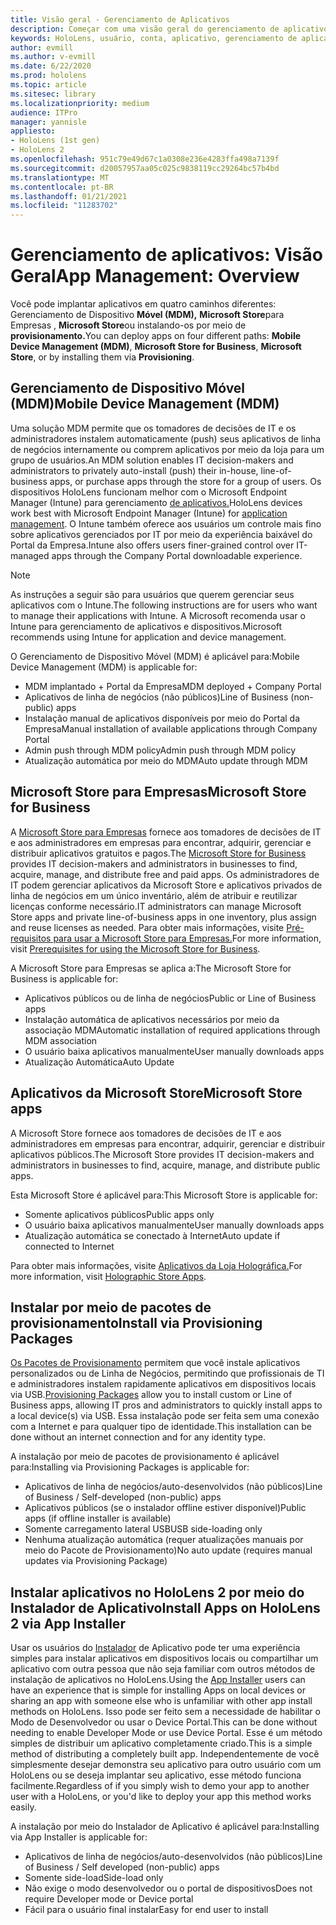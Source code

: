 ```yaml
---
title: Visão geral - Gerenciamento de Aplicativos
description: Começar com uma visão geral do gerenciamento de aplicativos de realidade misturada com gerenciamento de dispositivo móvel, Microsoft Store para Empresas e pacotes de provisionamento.
keywords: HoloLens, usuário, conta, aplicativo, gerenciamento de aplicativos,
author: evmill
ms.author: v-evmill
ms.date: 6/22/2020
ms.prod: hololens
ms.topic: article
ms.sitesec: library
ms.localizationpriority: medium
audience: ITPro
manager: yannisle
appliesto:
- HoloLens (1st gen)
- HoloLens 2
ms.openlocfilehash: 951c79e49d67c1a0308e236e4283ffa498a7139f
ms.sourcegitcommit: d20057957aa05c025c9838119cc29264bc57b4bd
ms.translationtype: MT
ms.contentlocale: pt-BR
ms.lasthandoff: 01/21/2021
ms.locfileid: "11283702"
---
```

# <span data-ttu-id="94a36-104">Gerenciamento de aplicativos: Visão Geral</span><span class="sxs-lookup"><span data-stu-id="94a36-104">App Management: Overview</span></span>

<span data-ttu-id="94a36-105">Você pode implantar aplicativos em quatro caminhos diferentes: Gerenciamento de Dispositivo **Móvel (MDM),** **Microsoft Store**para Empresas , **Microsoft Store**ou instalando-os por meio de **provisionamento.**</span><span class="sxs-lookup"><span data-stu-id="94a36-105">You can deploy apps on four different paths: **Mobile Device Management (MDM)**, **Microsoft Store for Business**, **Microsoft Store**, or by installing them via **Provisioning**.</span></span>

## <span data-ttu-id="94a36-106">Gerenciamento de Dispositivo Móvel (MDM)</span><span class="sxs-lookup"><span data-stu-id="94a36-106">Mobile Device Management (MDM)</span></span>

<span data-ttu-id="94a36-107">Uma solução MDM permite que os tomadores de decisões de IT e os administradores instalem automaticamente (push) seus aplicativos de linha de negócios internamente ou comprem aplicativos por meio da loja para um grupo de usuários.</span><span class="sxs-lookup"><span data-stu-id="94a36-107">An MDM solution enables IT decision-makers and administrators to privately auto-install (push) their in-house, line-of-business apps, or purchase apps through the store for a group of users.</span></span> <span data-ttu-id="94a36-108">Os dispositivos HoloLens funcionam melhor com o Microsoft Endpoint Manager (Intune) para gerenciamento [de aplicativos.](app-deploy-intune.md)</span><span class="sxs-lookup"><span data-stu-id="94a36-108">HoloLens devices work best with Microsoft Endpoint Manager (Intune) for [application management](app-deploy-intune.md).</span></span> <span data-ttu-id="94a36-109">O Intune também oferece aos usuários um controle mais fino sobre aplicativos gerenciados por IT por meio da experiência baixável do Portal da Empresa.</span><span class="sxs-lookup"><span data-stu-id="94a36-109">Intune also offers users finer-grained control over IT-managed apps through the Company Portal downloadable experience.</span></span>

> [!NOTE]
> <span data-ttu-id="94a36-110">As instruções a seguir são para usuários que querem gerenciar seus aplicativos com o Intune.</span><span class="sxs-lookup"><span data-stu-id="94a36-110">The following instructions are for users who want to manage their applications with Intune.</span></span> <span data-ttu-id="94a36-111">A Microsoft recomenda usar o Intune para gerenciamento de aplicativos e dispositivos.</span><span class="sxs-lookup"><span data-stu-id="94a36-111">Microsoft recommends using Intune for application and device management.</span></span>

<span data-ttu-id="94a36-112">O Gerenciamento de Dispositivo Móvel (MDM) é aplicável para:</span><span class="sxs-lookup"><span data-stu-id="94a36-112">Mobile Device Management (MDM) is applicable for:</span></span>

* <span data-ttu-id="94a36-113">MDM implantado + Portal da Empresa</span><span class="sxs-lookup"><span data-stu-id="94a36-113">MDM deployed + Company Portal</span></span>
* <span data-ttu-id="94a36-114">Aplicativos de linha de negócios (não públicos)</span><span class="sxs-lookup"><span data-stu-id="94a36-114">Line of Business (non-public) apps</span></span>
* <span data-ttu-id="94a36-115">Instalação manual de aplicativos disponíveis por meio do Portal da Empresa</span><span class="sxs-lookup"><span data-stu-id="94a36-115">Manual installation of available applications through Company Portal</span></span>
* <span data-ttu-id="94a36-116">Admin push through MDM policy</span><span class="sxs-lookup"><span data-stu-id="94a36-116">Admin push through MDM policy</span></span>
* <span data-ttu-id="94a36-117">Atualização automática por meio do MDM</span><span class="sxs-lookup"><span data-stu-id="94a36-117">Auto update through MDM</span></span>

## <span data-ttu-id="94a36-118">Microsoft Store para Empresas</span><span class="sxs-lookup"><span data-stu-id="94a36-118">Microsoft Store for Business</span></span>

<span data-ttu-id="94a36-119">A [Microsoft Store para Empresas](app-deploy-store-business.md) fornece aos tomadores de decisões de IT e aos administradores em empresas para encontrar, adquirir, gerenciar e distribuir aplicativos gratuitos e pagos.</span><span class="sxs-lookup"><span data-stu-id="94a36-119">The [Microsoft Store for Business](app-deploy-store-business.md) provides IT decision-makers and administrators in businesses to find, acquire, manage, and distribute free and paid apps.</span></span> <span data-ttu-id="94a36-120">Os administradores de IT podem gerenciar aplicativos da Microsoft Store e aplicativos privados de linha de negócios em um único inventário, além de atribuir e reutilizar licenças conforme necessário.</span><span class="sxs-lookup"><span data-stu-id="94a36-120">IT administrators can manage Microsoft Store apps and private line-of-business apps in one inventory, plus assign and reuse licenses as needed.</span></span> <span data-ttu-id="94a36-121">Para obter mais informações, visite [Pré-requisitos para usar a Microsoft Store para Empresas.](https://docs.microsoft.com/microsoft-store/prerequisites-microsoft-store-for-business)</span><span class="sxs-lookup"><span data-stu-id="94a36-121">For more information, visit [Prerequisites for using the Microsoft Store for Business](https://docs.microsoft.com/microsoft-store/prerequisites-microsoft-store-for-business).</span></span>

<span data-ttu-id="94a36-122">A Microsoft Store para Empresas se aplica a:</span><span class="sxs-lookup"><span data-stu-id="94a36-122">The Microsoft Store for Business is applicable for:</span></span>

* <span data-ttu-id="94a36-123">Aplicativos públicos ou de linha de negócios</span><span class="sxs-lookup"><span data-stu-id="94a36-123">Public or Line of Business apps</span></span>
* <span data-ttu-id="94a36-124">Instalação automática de aplicativos necessários por meio da associação MDM</span><span class="sxs-lookup"><span data-stu-id="94a36-124">Automatic installation of required applications through MDM association</span></span>
* <span data-ttu-id="94a36-125">O usuário baixa aplicativos manualmente</span><span class="sxs-lookup"><span data-stu-id="94a36-125">User manually downloads apps</span></span>
* <span data-ttu-id="94a36-126">Atualização Automática</span><span class="sxs-lookup"><span data-stu-id="94a36-126">Auto Update</span></span>

## <span data-ttu-id="94a36-127">Aplicativos da Microsoft Store</span><span class="sxs-lookup"><span data-stu-id="94a36-127">Microsoft Store apps</span></span>

<span data-ttu-id="94a36-128">A Microsoft Store fornece aos tomadores de decisões de IT e aos administradores em empresas para encontrar, adquirir, gerenciar e distribuir aplicativos públicos.</span><span class="sxs-lookup"><span data-stu-id="94a36-128">The Microsoft Store provides IT decision-makers and administrators in businesses to find, acquire, manage, and distribute public apps.</span></span>

<span data-ttu-id="94a36-129">Esta Microsoft Store é aplicável para:</span><span class="sxs-lookup"><span data-stu-id="94a36-129">This Microsoft Store is applicable for:</span></span>

* <span data-ttu-id="94a36-130">Somente aplicativos públicos</span><span class="sxs-lookup"><span data-stu-id="94a36-130">Public apps only</span></span>
* <span data-ttu-id="94a36-131">O usuário baixa aplicativos manualmente</span><span class="sxs-lookup"><span data-stu-id="94a36-131">User manually downloads apps</span></span>
* <span data-ttu-id="94a36-132">Atualização automática se conectado à Internet</span><span class="sxs-lookup"><span data-stu-id="94a36-132">Auto update if connected to Internet</span></span>

<span data-ttu-id="94a36-133">Para obter mais informações, visite [Aplicativos da Loja Holográfica.](https://docs.microsoft.com/hololens/holographic-store-apps)</span><span class="sxs-lookup"><span data-stu-id="94a36-133">For more information, visit [Holographic Store Apps](https://docs.microsoft.com/hololens/holographic-store-apps).</span></span>

## <span data-ttu-id="94a36-134">Instalar por meio de pacotes de provisionamento</span><span class="sxs-lookup"><span data-stu-id="94a36-134">Install via Provisioning Packages</span></span>

<span data-ttu-id="94a36-135">[Os Pacotes de Provisionamento](app-deploy-provisioning-package.md) permitem que você instale aplicativos personalizados ou de Linha de Negócios, permitindo que profissionais de TI e administradores instalem rapidamente aplicativos em dispositivos locais via USB.</span><span class="sxs-lookup"><span data-stu-id="94a36-135">[Provisioning Packages](app-deploy-provisioning-package.md) allow you to install custom or Line of Business apps, allowing IT pros and administrators to quickly install apps to a local device(s) via USB.</span></span> <span data-ttu-id="94a36-136">Essa instalação pode ser feita sem uma conexão com a Internet e para qualquer tipo de identidade.</span><span class="sxs-lookup"><span data-stu-id="94a36-136">This installation can be done without an internet connection and for any identity type.</span></span>

<span data-ttu-id="94a36-137">A instalação por meio de pacotes de provisionamento é aplicável para:</span><span class="sxs-lookup"><span data-stu-id="94a36-137">Installing via Provisioning Packages is applicable for:</span></span>

* <span data-ttu-id="94a36-138">Aplicativos de linha de negócios/auto-desenvolvidos (não públicos)</span><span class="sxs-lookup"><span data-stu-id="94a36-138">Line of Business / Self-developed (non-public) apps</span></span>
* <span data-ttu-id="94a36-139">Aplicativos públicos (se o instalador offline estiver disponível)</span><span class="sxs-lookup"><span data-stu-id="94a36-139">Public apps (if offline installer is available)</span></span>
* <span data-ttu-id="94a36-140">Somente carregamento lateral USB</span><span class="sxs-lookup"><span data-stu-id="94a36-140">USB side-loading only</span></span>
* <span data-ttu-id="94a36-141">Nenhuma atualização automática (requer atualizações manuais por meio do Pacote de Provisionamento)</span><span class="sxs-lookup"><span data-stu-id="94a36-141">No auto update (requires manual updates via Provisioning Package)</span></span>

## <span data-ttu-id="94a36-142">Instalar aplicativos no HoloLens 2 por meio do Instalador de Aplicativo</span><span class="sxs-lookup"><span data-stu-id="94a36-142">Install Apps on HoloLens 2 via App Installer</span></span>

<span data-ttu-id="94a36-143">Usar os usuários do [Instalador](app-deploy-app-installer.md) de Aplicativo pode ter uma experiência simples para instalar aplicativos em dispositivos locais ou compartilhar um aplicativo com outra pessoa que não seja familiar com outros métodos de instalação de aplicativos no HoloLens.</span><span class="sxs-lookup"><span data-stu-id="94a36-143">Using the [App Installer](app-deploy-app-installer.md) users can have an experience that is simple for installing Apps on local devices or sharing an app with someone else who is unfamiliar with other app install methods on HoloLens.</span></span> <span data-ttu-id="94a36-144">Isso pode ser feito sem a necessidade de habilitar o Modo de Desenvolvedor ou usar o Device Portal.</span><span class="sxs-lookup"><span data-stu-id="94a36-144">This can be done without needing to enable Developer Mode or use Device Portal.</span></span> <span data-ttu-id="94a36-145">Esse é um método simples de distribuir um aplicativo completamente criado.</span><span class="sxs-lookup"><span data-stu-id="94a36-145">This is a simple method of distributing a completely built app.</span></span> <span data-ttu-id="94a36-146">Independentemente de você simplesmente desejar demonstra seu aplicativo para outro usuário com um HoloLens ou se deseja implantar seu aplicativo, esse método funciona facilmente.</span><span class="sxs-lookup"><span data-stu-id="94a36-146">Regardless of if you simply wish to demo your app to another user with a HoloLens, or you'd like to deploy your app this method works easily.</span></span>

<span data-ttu-id="94a36-147">A instalação por meio do Instalador de Aplicativo é aplicável para:</span><span class="sxs-lookup"><span data-stu-id="94a36-147">Installing via App Installer is applicable for:</span></span>

* <span data-ttu-id="94a36-148">Aplicativos de linha de negócios/auto-desenvolvidos (não públicos)</span><span class="sxs-lookup"><span data-stu-id="94a36-148">Line of Business / Self developed (non-public) apps</span></span>
* <span data-ttu-id="94a36-149">Somente side-load</span><span class="sxs-lookup"><span data-stu-id="94a36-149">Side-load only</span></span>
* <span data-ttu-id="94a36-150">Não exige o modo desenvolvedor ou o portal de dispositivos</span><span class="sxs-lookup"><span data-stu-id="94a36-150">Does not require Developer mode or Device portal</span></span>
* <span data-ttu-id="94a36-151">Fácil para o usuário final instalar</span><span class="sxs-lookup"><span data-stu-id="94a36-151">Easy for end user to install</span></span>
